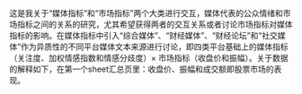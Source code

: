 这是我关于“媒体指标”和“市场指标”两个大类进行交互，媒体代表的公众情绪和市场指标之间的关系的研究，尤其希望获得两者的交互关系或者讨论市场指标对媒体指标的影响。在媒体指标中引入“综合媒体”、“财经媒体”、“财经论坛”和“社交媒体”作为异质性的不同平台媒体文本来源进行讨论，即四类平台基础上的媒体指标（关注度、加权情感指数和情感分歧度）× 市场指标（收盘价和振幅）。关于数据的解释如下，在第一个sheet汇总页里：收盘价、振幅和成交额即股票市场的表现。
